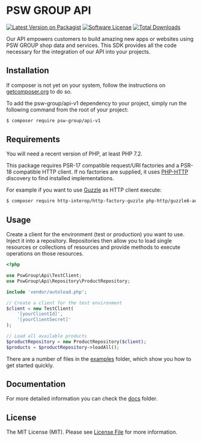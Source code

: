 # PSW GROUP API

[![Latest Version on Packagist][ico-version]][link-packagist]
[![Software License][ico-license]](LICENSE.md)
[![Total Downloads][ico-downloads]][link-downloads]

Our API empowers customers to build amazing new apps or websites using PSW GROUP shop data and services. This SDK provides all the code necessary for the integration of our API into your projects.    

## Installation

If composer is not yet on your system, follow the instructions on [getcomposer.org](https://getcomposer.org) to do so.

To add the psw-group/api-v1 dependency to your project, simply run the following command from the root of your project:

``` bash
$ composer require psw-group/api-v1
```

## Requirements

You will need a recent version of PHP, at least PHP 7.2.

This package requires PSR-17 compatible request/URI factories and a PSR-18 compatible HTTP client.
If no factories are supplied, it uses [PHP-HTTP](https://php-http.org) discovery to find installed implementations.
 
For example if you want to use [Guzzle](http://guzzlephp.org) as HTTP client execute:

``` bash
$ composer require http-interop/http-factory-guzzle php-http/guzzle6-adapter
```
## Usage

Create a client for the environment (test or production) you want to use. Inject it into a repository. Repositories then allow you to load single resources or collections of resources and provide methods to execute operations on those resources.
``` php                                                                         
<?php

use PswGroup\Api\TestClient;
use PswGroup\Api\Repository\ProductRepository;

include 'vendor/autoload.php';

// Create a client for the test environment
$client = new TestClient(
    '[yourClientId]',
    '[yourClientSecret]'
);

// Load all available products
$productRepository = new ProductRepository($client);
$products = $productRepository->loadAll();

```

There are a number of files in the [examples](examples) folder, which show you how to get started quickly.

## Documentation

For more detailed information you can check the [docs](docs) folder.

## License

The MIT License (MIT). Please see [License File](LICENSE.md) for more information.

[ico-version]: https://img.shields.io/packagist/v/psw-group/api-v1.svg?style=flat-square
[ico-license]: https://img.shields.io/badge/license-MIT-brightgreen.svg?style=flat-square
[ico-downloads]: https://img.shields.io/packagist/dt/psw-group/api-v1.svg?style=flat-square

[link-packagist]: https://packagist.org/packages/psw-group/api-v1
[link-downloads]: https://packagist.org/packages/psw-group/api-v1
[link-author]: https://github.com/psw-group
